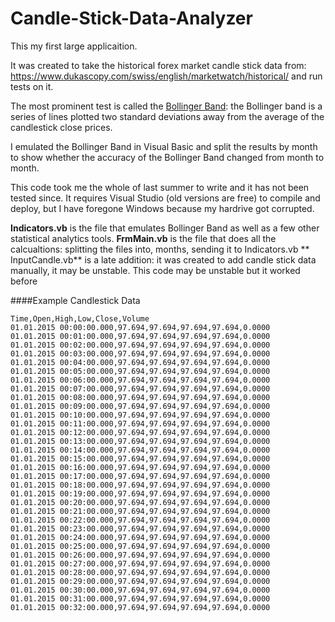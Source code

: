 # Candle-Stick-Data-Analyzer

This my first large applicaition.

It was created to take the historical forex market candle stick data from: https://www.dukascopy.com/swiss/english/marketwatch/historical/
and run tests on it.

The most prominent test is called the [Bollinger Band](http://www.investopedia.com/terms/b/bollingerbands.asp): the Bollinger  band is a series of lines plotted two standard deviations away from the average of the candlestick close prices.

I emulated the Bollinger Band in Visual Basic and split the results by month to show whether the accuracy of the Bollinger Band changed from month to month. 

This code took me the whole of last summer to write and it has not been tested since. It requires Visual Studio (old versions are free) to compile and deploy, but I have foregone Windows because my hardrive got corrupted.
 
**Indicators.vb** is the file that emulates Bollinger Band as well as a few other statistical analytics tools.
**FrmMain.vb** is the file that does all the calcualtions: splitting the files into, months, sending it to Indicators.vb
** InputCandle.vb**  is a late addition: it was created to add candle stick data manually, it may be unstable. 
This code may be unstable but it worked before

####Example Candlestick Data
```
Time,Open,High,Low,Close,Volume
01.01.2015 00:00:00.000,97.694,97.694,97.694,97.694,0.0000
01.01.2015 00:01:00.000,97.694,97.694,97.694,97.694,0.0000
01.01.2015 00:02:00.000,97.694,97.694,97.694,97.694,0.0000
01.01.2015 00:03:00.000,97.694,97.694,97.694,97.694,0.0000
01.01.2015 00:04:00.000,97.694,97.694,97.694,97.694,0.0000
01.01.2015 00:05:00.000,97.694,97.694,97.694,97.694,0.0000
01.01.2015 00:06:00.000,97.694,97.694,97.694,97.694,0.0000
01.01.2015 00:07:00.000,97.694,97.694,97.694,97.694,0.0000
01.01.2015 00:08:00.000,97.694,97.694,97.694,97.694,0.0000
01.01.2015 00:09:00.000,97.694,97.694,97.694,97.694,0.0000
01.01.2015 00:10:00.000,97.694,97.694,97.694,97.694,0.0000
01.01.2015 00:11:00.000,97.694,97.694,97.694,97.694,0.0000
01.01.2015 00:12:00.000,97.694,97.694,97.694,97.694,0.0000
01.01.2015 00:13:00.000,97.694,97.694,97.694,97.694,0.0000
01.01.2015 00:14:00.000,97.694,97.694,97.694,97.694,0.0000
01.01.2015 00:15:00.000,97.694,97.694,97.694,97.694,0.0000
01.01.2015 00:16:00.000,97.694,97.694,97.694,97.694,0.0000
01.01.2015 00:17:00.000,97.694,97.694,97.694,97.694,0.0000
01.01.2015 00:18:00.000,97.694,97.694,97.694,97.694,0.0000
01.01.2015 00:19:00.000,97.694,97.694,97.694,97.694,0.0000
01.01.2015 00:20:00.000,97.694,97.694,97.694,97.694,0.0000
01.01.2015 00:21:00.000,97.694,97.694,97.694,97.694,0.0000
01.01.2015 00:22:00.000,97.694,97.694,97.694,97.694,0.0000
01.01.2015 00:23:00.000,97.694,97.694,97.694,97.694,0.0000
01.01.2015 00:24:00.000,97.694,97.694,97.694,97.694,0.0000
01.01.2015 00:25:00.000,97.694,97.694,97.694,97.694,0.0000
01.01.2015 00:26:00.000,97.694,97.694,97.694,97.694,0.0000
01.01.2015 00:27:00.000,97.694,97.694,97.694,97.694,0.0000
01.01.2015 00:28:00.000,97.694,97.694,97.694,97.694,0.0000
01.01.2015 00:29:00.000,97.694,97.694,97.694,97.694,0.0000
01.01.2015 00:30:00.000,97.694,97.694,97.694,97.694,0.0000
01.01.2015 00:31:00.000,97.694,97.694,97.694,97.694,0.0000
01.01.2015 00:32:00.000,97.694,97.694,97.694,97.694,0.0000
```


